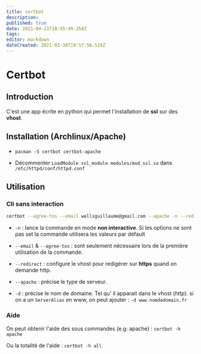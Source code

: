 ```yaml
---
title: certbot
description: 
published: true
date: 2021-04-21T18:55:49.354Z
tags: 
editor: markdown
dateCreated: 2021-03-30T19:57:56.519Z
---
```


# Certbot

## Introduction

C'est une app écrite en python qui permet l'installation de **ssl** sur des
**vhost**.

## Installation (Archlinux/Apache)

* `pacman -S certbot certbot-apache`

* Décommenter `LoadModule ssl_module modules/mod_ssl.so` dans
`/etc/httpd/conf/httpd.conf`

## Utilisation

### Cli sans interaction

```sh
certbot --agree-tos --email wellsguillaume@gmail.com --apache -n --redirect -d nomdeddomaine.fr
```

* `-n` : lance la commande en mode **non interactive**. Si les options ne sont
pas set la commande utilisera les valeurs par défault

* `--email` & `--agree-tos` : sont seulement nécessaire lors de la première 
utilisation de la commande.

* `--redirect` : configure le vhost pour redigérer sur **https** quand on demande
http.

* `--apache` : précise le type de serveur.

* `-d` : précise le nom de domaine. Tel qu' il apparait dans le vhost (*http*).
si on a un `ServerAlias` en www, on peut ajouter : `-d www.nomdedomain.fr`

### Aide

On peut obtenir l'aide des sous commandes (e.g: apache) : `certbot -h apache`

Ou la totalité de l'aide : `certbot -h all`.
